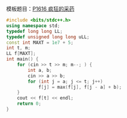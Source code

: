 模板题目：[P1616 疯狂的采药](https://www.luogu.com.cn/problem/P1616)

```cpp
#include <bits/stdc++.h>
using namespace std;
typedef long long LL;
typedef unsigned long long uLL;
const int MAXT = 1e7 + 5;
int t, m;
LL f[MAXT];
int main() {
    for (cin >> t >> m; m--; ) {
        int a, b;
        cin >> a >> b;
        for (int j = a; j <= t; j++)
            f[j] = max(f[j], f[j - a] + b);
    }
    cout << f[t] << endl;
    return 0;
}
```